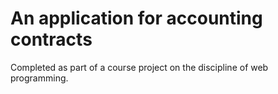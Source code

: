 # An application for accounting contracts
Completed as part of a course project on the discipline of web programming.